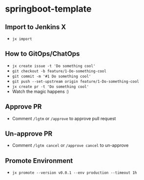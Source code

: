# springboot-template

## Import to Jenkins X
- `jx import`

## How to GitOps/ChatOps
- `jx create issue -t 'Do something cool'`
- `git checkout -b feature/1-Do-something-cool`
- `git commit -m '#1 Do something cool'`
- `git push --set-upstream origin feature/1-Do-something-cool`
- `jx create pr -t 'Do something cool'`
- Watch the magic happens :)

## Approve PR
- Comment `/lgtm` or `/approve` to approve pull request

## Un-approve PR
- Comment `/lgtm cancel` or `/approve cancel` to un-approve

## Promote Environment
- `jx promote --version v0.0.1 --env production --timeout 1h`